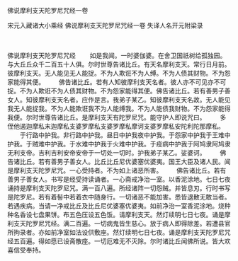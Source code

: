 佛说摩利支天陀罗尼咒经一卷


宋元入藏诸大小乘经
佛说摩利支天陀罗尼咒经一卷
失译人名开元附梁录　


　　

佛说摩利支天陀罗尼咒经
　　如是我闻。一时婆伽婆。在舍卫国祇树给孤独园。与大丘丘众千二百五十人俱。尔时世尊告诸比丘。有天名摩利支天。常行日月前。彼摩利支天。无人能见无人能捉。不为人欺诳不为人缚。不为人债其财物。不为怨家能得其便。
　　佛告诸比丘。若有人知彼摩利支天名者。彼人亦不可见亦不可捉。不为人欺诳不为人债其财物。不为怨家能得其便。佛告诸比丘。若有善男子善女人。知彼摩利支天名者。应作是言。我弟子某乙。知彼摩利支天名故。无人能见我无人能捉我。不为人能欺诳我不为人能缚我。不为人能债我财物。不为怨家能得我便。尔时世尊告诸比丘。是摩利支天有陀罗尼咒。能守护人即说咒曰。
　　多侄他遏迦摩私末迦摩私支婆罗摩私支婆罗摩私摩诃支婆罗摩私安陀利陀那摩私。
　　于行路中护我。非行路中护我。昼日中护我夜中护我。于怨家中护我于王难中护我。于贼难中护我。于水难中护我于火难中护我。于疫病中护我于阿鸠隶阿鸠隶无利支帝。吉利吉利安帝安帝于一切处一切时。护我弟子某乙。娑婆诃。
　　佛告诸比丘。若有善男子善女人。比丘比丘尼优婆塞优婆夷。国王大臣及诸人民。闻是摩利支天陀罗尼咒。一心受持者。不为如上诸恶所害。
　　佛告诸比丘。若有善男子善女人。书写是经受持读诵者。一心斋戒净治一室。以香泥涂地。七日七夜诵持是摩利支天陀罗尼咒。满一百八遍。所经诸阵一切怨贼。并皆息刃。行时书写是陀罗尼。若有着髻中若着衣中随身行。一切诸恶不能加害。悉皆退散无敢当者。若遇疾病。当请一净戒比丘及比丘尼优婆塞优婆夷。如前净治一室香泥涂地。烧种种名香设七盘果饼。布五色压设五色饭。请摩利支天。然灯续明七日七夜。诵是摩利支天陀罗尼咒经。满二百遍。一切病鬼皆生慈心。放于病人即得除差。若遭县官所拘录者。亦如前净室如法设供敷座。然灯续明七日七夜。诵是摩利支天陀罗尼咒经五百遍。得如愿已设斋散座。一切厄难无不灭除。尔时诸比丘闻佛所说。皆大欢喜信受奉持。

